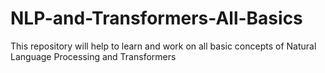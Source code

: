 # NLP-and-Transformers-All-Basics
This repository will help to learn and work on all basic concepts of Natural Language Processing and Transformers
